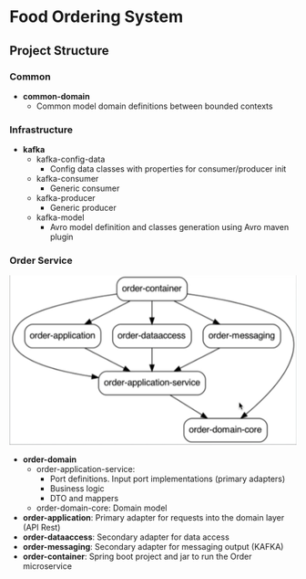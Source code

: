 # Food Ordering System

## Project Structure

### Common

* **common-domain**
  * Common model domain definitions between bounded contexts

### Infrastructure

* **kafka**
  * kafka-config-data
    * Config data classes with properties for consumer/producer init
  * kafka-consumer
    * Generic consumer
  * kafka-producer
    * Generic producer
  * kafka-model
    * Avro model definition and classes generation using Avro maven plugin

### Order Service

![Project Structure](./docs/img/graph.png)
- **order-domain**
    - order-application-service:
        - Port definitions. Input port implementations (primary adapters)
        - Business logic
        - DTO and mappers
    - order-domain-core: Domain model
- **order-application**: Primary adapter for requests into the domain layer (API Rest)
- **order-dataaccess**: Secondary adapter for data access
- **order-messaging**: Secondary adapter for messaging output (KAFKA)
- **order-container**: Spring boot project and jar to run the Order microservice

#

